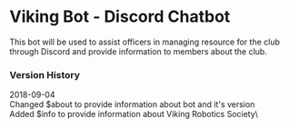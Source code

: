 # Viking Bot - Discord Chatbot
This bot will be used to assist officers in managing resource for the club through Discord and provide information to members about the club.

### Version History

2018-09-04\
Changed $about to provide information about bot and it's version\
Added $info to provide information about Viking Robotics Society\